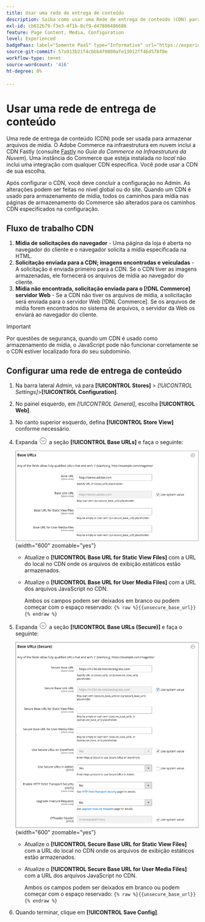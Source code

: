 ```yaml
---
title: Usar uma rede de entrega de conteúdo
description: Saiba como usar uma Rede de entrega de conteúdo (CDN) para armazenar arquivos de mídia.
exl-id: cb612b79-f3e3-4f1b-8cf9-d47886486686
feature: Page Content, Media, Configuration
level: Experienced
badgePaas: label="Somente PaaS" type="Informative" url="https://experienceleague.adobe.com/en/docs/commerce/user-guides/product-solutions" tooltip="Aplica-se somente a projetos do Adobe Commerce na nuvem (infraestrutura do PaaS gerenciada pela Adobe) e a projetos locais."
source-git-commit: 57a913b21f4cbbb4f0800afe13012ff46d578f8e
workflow-type: tm+mt
source-wordcount: '416'
ht-degree: 0%

---
```


# Usar uma rede de entrega de conteúdo

Uma rede de entrega de conteúdo (CDN) pode ser usada para armazenar arquivos de mídia. O Adobe Commerce na infraestrutura em nuvem inclui a CDN Fastly (consulte [Fastly](https://experienceleague.adobe.com/docs/commerce-cloud-service/user-guide/cdn/fastly.html) no _Guia do Commerce na Infraestrutura da Nuvem_). Uma instância do Commerce que esteja instalada _no local_ não inclui uma integração com qualquer CDN específica. Você pode usar a CDN de sua escolha.

Após configurar o CDN, você deve concluir a configuração no Admin. As alterações podem ser feitas no nível global ou do site. Quando um CDN é usado para armazenamento de mídia, todos os caminhos para mídia nas páginas de armazenamento do Commerce são alterados para os caminhos CDN especificados na configuração.

## Fluxo de trabalho CDN

1. **Mídia de solicitações do navegador** - Uma página da loja é aberta no navegador do cliente e o navegador solicita a mídia especificada na HTML.
1. **Solicitação enviada para a CDN; imagens encontradas e veiculadas** - A solicitação é enviada primeiro para a CDN. Se o CDN tiver as imagens armazenadas, ele fornecerá os arquivos de mídia ao navegador do cliente.
1. **Mídia não encontrada, solicitação enviada para o [!DNL Commerce] servidor Web** - Se a CDN não tiver os arquivos de mídia, a solicitação será enviada para o servidor Web [!DNL Commerce]. Se os arquivos de mídia forem encontrados no sistema de arquivos, o servidor da Web os enviará ao navegador do cliente.

>[!IMPORTANT]
>
>Por questões de segurança, quando um CDN é usado como armazenamento de mídia, o JavaScript pode não funcionar corretamente se o CDN estiver localizado fora do seu subdomínio.

## Configurar uma rede de entrega de conteúdo

1. Na barra lateral _Admin_, vá para **[!UICONTROL Stores]** > _[!UICONTROL Settings]_>**[!UICONTROL Configuration]**.

1. No painel esquerdo, em _[!UICONTROL General]_, escolha **[!UICONTROL Web]**.

1. No canto superior esquerdo, defina **[!UICONTROL Store View]** conforme necessário.

1. Expanda ![Seletor de expansão](../assets/icon-display-expand.png) a seção **[!UICONTROL Base URLs]** e faça o seguinte:

   ![Configuração geral - URLs de base Web](./assets/web-base-urls.png){width="600" zoomable="yes"}

   - Atualize o **[!UICONTROL Base URL for Static View Files]** com a URL do local no CDN onde os arquivos de exibição estáticos estão armazenados.

   - Atualize o **[!UICONTROL Base URL for User Media Files]** com a URL dos arquivos JavaScript no CDN.

     Ambos os campos podem ser deixados em branco ou podem começar com o espaço reservado: `{% raw %}{{unsecure_base_url}}{% endraw %}`

1. Expanda ![Seletor de expansão](../assets/icon-display-expand.png) a seção **[!UICONTROL Base URLs (Secure)]** e faça o seguinte:

   ![Configuração geral - URLs de base da Web (seguro)](./assets/web-base-urls-secure.png){width="600" zoomable="yes"}

   - Atualize o **[!UICONTROL Secure Base URL for Static View Files]** com a URL do local no CDN onde os arquivos de exibição estáticos estão armazenados.

   - Atualize o **[!UICONTROL Secure Base URL for User Media Files]** com a URL dos arquivos JavaScript no CDN.

     Ambos os campos podem ser deixados em branco ou podem começar com o espaço reservado: `{% raw %}{{unsecure_base_url}}{% endraw %}`

1. Quando terminar, clique em **[!UICONTROL Save Config]**.

